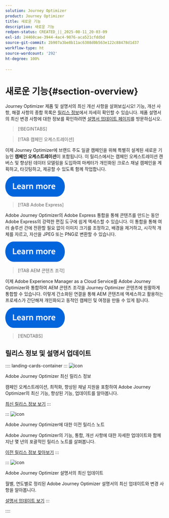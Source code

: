 ```yaml
---
solution: Journey Optimizer
product: Journey Optimizer
title: 새로운 기능
description: 새로운 기능
redpen-status: CREATED_||_2025-08-11_20-03-09
exl-id: 24460cae-3944-4ac4-9076-aca521cfddbd
source-git-commit: 2b907a3be8b11ac6308d0b563e122c88478d1d37
workflow-type: ht
source-wordcount: '292'
ht-degree: 100%

---
```


# 새로운 기능{#section-overview}

Journey Optimizer 제품 및 설명서의 최신 개선 사항을 살펴보십시오! 기능, 개선 사항, 해결 사항의 종합 목록은 [릴리스 정보](../using/rn/release-notes.md)에서 자세히 확인할 수 있습니다.  제품 설명서의 최신 변경 사항에 대한 정보를 확인하려면 [설명서 업데이트 페이지](../using/rn/documentation-updates.md)를 방문하십시오.

>[!BEGINTABS]

>[!TAB 캠페인 오케스트레이션]

이제 Journey Optimizer에 브랜드 주도 일괄 캠페인을 위해 특별히 설계된 새로운 기능인 **캠페인 오케스트레이션**&#x200B;이 포함됩니다. 이 릴리스에서는 캠페인 오케스트레이션 캔버스 및 향상된 데이터 모델링을 도입하여 마케터가 개인화된 크로스 채널 캠페인을 계획하고, 타깃팅하고, 제공할 수 있도록 함께 작업합니다.

[![자세히 알아보기](../using/assets/do-not-localize/learn-more-button.svg)](../using/orchestrated/gs-orchestrated-campaigns.md)

>[!TAB Adobe Express]

Adobe Journey Optimizer의 Adobe Express 통합을 통해 콘텐츠를 만드는 동안 Adobe Express의 강력한 편집 도구에 쉽게 액세스할 수 있습니다. 이 통합을 통해 여러 솔루션 간에 전환할 필요 없이 이미지 크기를 조정하고, 배경을 제거하고, 시각적 개체를 자르고, 자산을 JPEG 또는 PNG로 변환할 수 있습니다.

[![자세히 알아보기](../using/assets/do-not-localize/learn-more-button.svg)](../using/integrations/express.md)

<!--
>[!TAB AI Assistant]

Immerse yourself in a hands-on experience with our [AI Assistant](../help/using/content-management/gs-generative.md) live feature preview, designed to let you explore its features firsthand and fully understand its capabilities.

[![learn more](../using/assets/do-not-localize/try-it-button.svg)](https://experienceleague.adobe.com/en/apps/journey-optimizer/ai-assistant-content-accelerator){target="_blank"}-->

>[!TAB AEM 콘텐츠 조각]

이제 Adobe Experience Manager as a Cloud Service를 Adobe Journey Optimizer와 통합하여 AEM 콘텐츠 조각을 Journey Optimizer 콘텐츠에 원활하게 통합할 수 있습니다. 이렇게 간소화된 연결을 통해 AEM 콘텐츠에 액세스하고 활용하는 프로세스가 간단해져 개인화되고 동적인 캠페인 및 여정을 만들 수 있게 됩니다.

[![자세히 알아보기](../using/assets/do-not-localize/learn-more-button.svg)](../using/integrations/aem-fragments.md)


>[!ENDTABS]

## 릴리스 정보 및 설명서 업데이트

:::: landing-cards-container
:::
![icon](https://cdn.experienceleague.adobe.com/icons/list-check.svg)

Adobe Journey Optimizer 최신 릴리스 정보

캠페인 오케스트레이션, 최적화, 향상된 채널 지원을 포함하여 Adobe Journey Optimizer의 최신 기능, 향상된 기능, 업데이트를 알아봅니다.

[최신 릴리스 정보 보기](../using/rn/release-notes.md)
:::

:::
![icon](https://cdn.experienceleague.adobe.com/icons/book.svg)

Adobe Journey Optimizer에 대한 이전 릴리스 노트

Adobe Journey Optimizer의 기능, 통합, 개선 사항에 대한 자세한 업데이트와 함께 지난 몇 년의 포괄적인 릴리스 노트를 살펴봅니다.

[이전 릴리스 정보 찾아보기](previous-rn-new-landing-page.md)
:::

:::
![icon](https://cdn.experienceleague.adobe.com/icons/book.svg)

Adobe Journey Optimizer 설명서의 최신 업데이트

월별, 연도별로 정리된 Adobe Journey Optimizer 설명서의 최신 업데이트와 변경 사항을 알아봅니다.

[설명서 업데이트 보기](../using/rn/documentation-updates.md)
:::

::::
